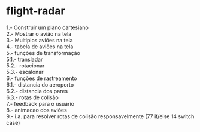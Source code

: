 # flight-radar

1.- Construir um plano cartesiano<br />
2.- Mostrar o avião na tela<br />
3.- Multiplos aviões na tela<br />
4.- tabela de aviões na tela<br />
5.- funções de transformação<br />
  5.1.- transladar<br />
  5.2.- rotacionar<br />
  5.3.- escalonar<br />
6.- funções de rastreamento<br />
  6.1.- distancia do aeroporto<br />
  6.2.- distancia dos pares<br />
  6.3.- rotas de colisão<br />
7.- feedback para o usuário<br />
8.- animacao dos aviões<br />
9.- i.a. para resolver rotas de colisão responsavelmente (77 if/else 14 switch case)<br />
